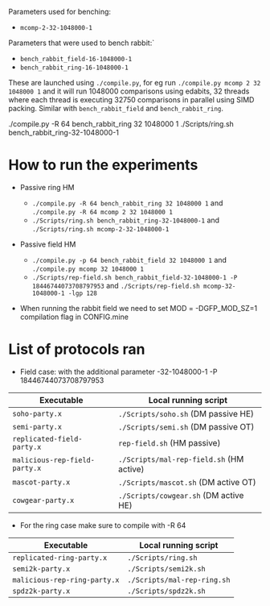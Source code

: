 Parameters used for benching:

* `mcomp-2-32-1048000-1`

Parameters that were used to bench rabbit:`
* `bench_rabbit_field-16-1048000-1`
* `bench_rabbit_ring-16-1048000-1`

These are launched using `./compile.py`, for eg run `./compile.py mcomp 2 32 1048000 1` and it will run
1048000 comparisons using edabits, 32 threads where each thread is executing 32750 comparisons in parallel using SIMD packing.
Similar with `bench_rabbit_field` and `bench_rabbit_ring`.


./compile.py -R 64 bench_rabbit_ring 32 1048000 1
./Scripts/ring.sh bench_rabbit_ring-32-1048000-1



# How to run the experiments

* Passive ring HM
  * `./compile.py -R 64 bench_rabbit_ring 32 1048000 1` and `./compile.py -R 64 mcomp 2 32 1048000 1`
  * `./Scripts/ring.sh bench_rabbit_ring-32-1048000-1` and `./Scripts/ring.sh mcomp-2-32-1048000-1`
* Passive field HM
  * `./compile.py -p 64 bench_rabbit_field 32 1048000 1` and `./compile.py mcomp 32 1048000 1`
  * `./Scripts/rep-field.sh bench_rabbit_field-32-1048000-1 -P 18446744073708797953` and `./Scripts/rep-field.sh mcomp-32-1048000-1 -lgp 128`

* When running the rabbit field we need to set MOD = -DGFP_MOD_SZ=1 compilation flag in CONFIG.mine

# List of protocols ran

* Field case: with the additional parameter -32-1048000-1 -P 18446744073708797953

| Executable | Local running script |
| --- | --- |
|`soho-party.x` | `./Scripts/soho.sh` (DM passive HE)|
|`semi-party.x` | `./Scripts/semi.sh` (DM passive OT)|
|`replicated-field-party.x` | `rep-field.sh` (HM passive)|
|`malicious-rep-field-party.x` | `./Scripts/mal-rep-field.sh` (HM active)|
|`mascot-party.x` | `./Scripts/mascot.sh` (DM active OT)|
|`cowgear-party.x` | `./Scripts/cowgear.sh` (DM active HE)|

* For the ring case make sure to compile with -R 64

| Executable | Local running script |
| --- | --- |
|`replicated-ring-party.x` | `./Scripts/ring.sh`|
|`semi2k-party.x` | `./Scripts/semi2k.sh`|
|`malicious-rep-ring-party.x` | `./Scripts/mal-rep-ring.sh`|
|`spdz2k-party.x` | `./Scripts/spdz2k.sh`|
